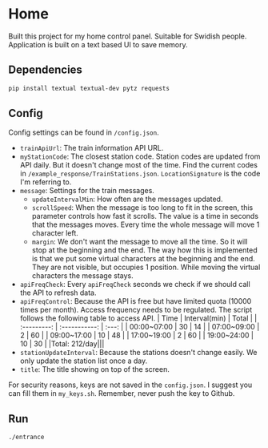 # Home
Built this project for my home control panel. Suitable for Swidish people.
Application is built on a text based UI to save memory.

## Dependencies
```bash
pip install textual textual-dev pytz requests
```

## Config
Config settings can be found in `/config.json`.
- `trainApiUrl`: The train information API URL.
- `myStationCode`: The closest station code. Station codes are updated from API daily. But it doesn't change most of the time. Find the current codes in `/example_response/TrainStations.json`. `LocationSignature` is the code I'm referring to.
- `message`: Settings for the train messages.
  - `updateIntervalMin`: How often are the messages updated.
  - `scrollSpeed`: When the message is too long to fit in the screen, this parameter controls how fast it scrolls. The value is a time in seconds that the messages moves. Every time the whole message will move 1 character left.
  - `margin`: We don't want the message to move all the time. So it will stop at the beginning and the end. The way how this is implemented is that we put some virtual characters at the beginning and the end. They are not visible, but occupies 1 position. While moving the virtual characters the message stays.
- `apiFreqCheck`: Every `apiFreqCheck` seconds we check if we should call the API to refresh data.
- `apiFreqControl`: Because the API is free but have limited quota (10000 times per month). Access frequency needs to be regulated. The script follows the following table to access API.
    |    Time     | Interval(min) | Total |
    | :---------: | :-----------: | :---: |
    | 00:00~07:00 |      30       |  14   |
    | 07:00~09:00 |       2       |  60   |
    | 09:00~17:00 |      10       |  48   |
    | 17:00~19:00 |       2       |  60   |
    | 19:00~24:00 |      10       |  30   |
    |Total: 212/day|||
- `stationUpdateInterval`: Because the stations doesn't change easily. We only update the station list once a day.
- `title`: The title showing on top of the screen.

For security reasons, keys are not saved in the `config.json`. I suggest you can fill them in  `my_keys.sh`. Remember, never push the key to Github.

## Run
```bash
./entrance
```